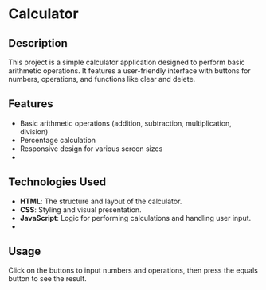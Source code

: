 ﻿# Calculator
 
## Description
This project is a simple calculator application designed to perform basic arithmetic operations. It features a user-friendly interface with buttons for numbers, operations, and functions like clear and delete.

## Features
- Basic arithmetic operations (addition, subtraction, multiplication, division)
- Percentage calculation
- Responsive design for various screen sizes
- 
## Technologies Used
- **HTML**: The structure and layout of the calculator.
- **CSS**: Styling and visual presentation.
- **JavaScript**: Logic for performing calculations and handling user input.
- 
## Usage
Click on the buttons to input numbers and operations, then press the equals button to see the result.
